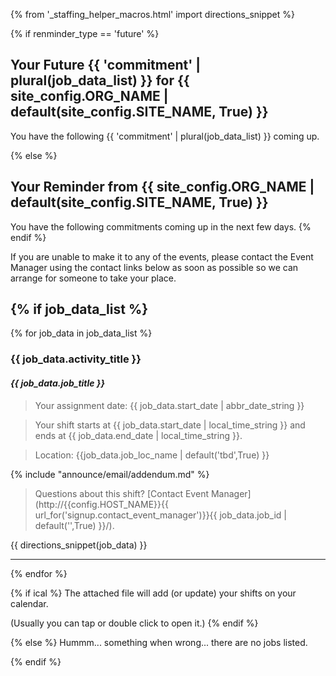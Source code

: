 {% from '_staffing_helper_macros.html' import directions_snippet %}

{% if renminder_type == 'future' %}
## Your Future {{ 'commitment' | plural(job_data_list) }} for {{ site_config.ORG_NAME | default(site_config.SITE_NAME, True) }}

You have the following {{ 'commitment' | plural(job_data_list) }} coming up.

{% else %}
## Your Reminder from {{ site_config.ORG_NAME | default(site_config.SITE_NAME, True) }}

You have the following commitments coming up in the next few days.
{% endif %}

If you are unable to make it to any of the events, please contact the Event Manager using the 
contact links below as soon as possible so we can arrange for someone to take your place.

{% if job_data_list %}
---
{% for job_data in job_data_list %}

### {{ job_data.activity_title }}
#### _{{ job_data.job_title }}_

> Your assignment date: {{ job_data.start_date | abbr_date_string }}

> Your shift starts at {{ job_data.start_date | local_time_string }}
> and ends at {{ job_data.end_date | local_time_string }}.

> Location: {{job_data.job_loc_name | default('tbd',True) }}  

{% include "announce/email/addendum.md" %}

> Questions about this shift? [Contact Event Manager](http://{{config.HOST_NAME}}{{ url_for('signup.contact_event_manager')}}{{ job_data.job_id | default('',True) }}/).

{{ directions_snippet(job_data) }}

---
{% endfor %}

{% if ical %}
The attached file will add (or update) your shifts on your calendar. 

(Usually you can tap or double click to open it.)
{% endif %}

{% else %}
Hummm... something when wrong... there are no jobs listed.

{% endif %}

